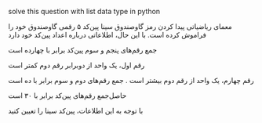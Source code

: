solve this question with list data type in python 

معمای ریاضیاتی پیدا کردن رمز گاوصندوق
سینا پین‌کد ۵ رقمی گاوصندوق خود را فراموش کرده است. با این حال، اطلاعاتی درباره اعداد پین‌کد خود دارد

 جمع رقم‌های پنجم و سوم پین‌کد برابر با چهارده است
 
 رقم اول، یک واحد از دوبرابر رقم‌ دوم کمتر است
 
 رقم چهارم، یک واحد از رقم دوم بیشتر است
 .
 جمع رقم‌های دوم و سوم برابر با ده است
 
 حاصل‌جمع رقم‌های پین‌کد برابر با ۳۰ است

با توجه به این اطلاعات، پین‌کد سینا را تعیین کنید

